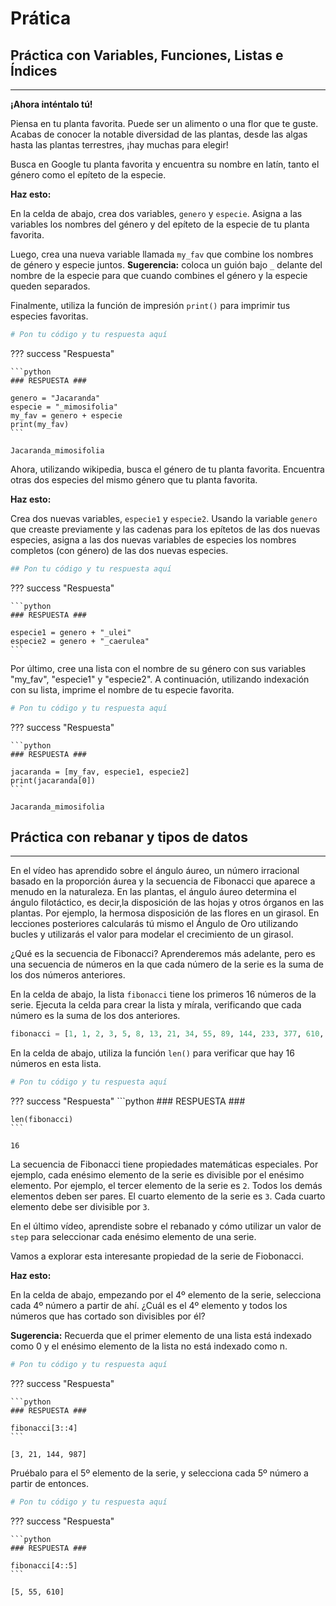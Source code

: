 # Prática

## Práctica con Variables, Funciones, Listas e Índices
________

**¡Ahora inténtalo tú!**

Piensa en tu planta favorita. Puede ser un alimento o una flor que te guste. Acabas de conocer la notable diversidad de las plantas, desde las algas hasta las plantas terrestres, ¡hay muchas para elegir!

Busca en Google tu planta favorita y encuentra su nombre en latín, tanto el género como el epíteto de la especie.

**Haz esto:**

En la celda de abajo, crea dos variables, `genero` y `especie`. Asigna a las variables los nombres del género y del epíteto de la especie de tu planta favorita.

Luego, crea una nueva variable llamada `my_fav` que combine los nombres de género y especie juntos. **Sugerencia:** coloca un guión bajo `_` delante del nombre de la especie para que cuando combines el género y la especie queden separados.

Finalmente, utiliza la función de impresión `print()` para imprimir tus especies favoritas.


```python
# Pon tu código y tu respuesta aquí


```

??? success "Respuesta"

    ```python
    ### RESPUESTA ###

    genero = "Jacaranda"
    especie = "_mimosifolia"
    my_fav = genero + especie
    print(my_fav)
    ```

    Jacaranda_mimosifolia


Ahora, utilizando wikipedia, busca el género de tu planta favorita. Encuentra otras dos especies del mismo género que tu planta favorita. 

**Haz esto:**

Crea dos nuevas variables, `especie1` y `especie2`. Usando la variable `genero` que creaste previamente y las cadenas para los epítetos de las dos nuevas especies, asigna a las dos nuevas variables de especies los nombres completos (con género) de las dos nuevas especies.


```python
## Pon tu código y tu respuesta aquí

```

??? success "Respuesta"

    ```python
    ### RESPUESTA ###

    especie1 = genero + "_ulei"
    especie2 = genero + "_caerulea"
    ```

Por último, cree una lista con el nombre de su género con sus variables "my_fav", "especie1" y "especie2". A continuación, utilizando indexación con su lista, imprime el nombre de tu especie favorita.


```python
# Pon tu código y tu respuesta aquí

```

??? success "Respuesta"

    ```python
    ### RESPUESTA ###

    jacaranda = [my_fav, especie1, especie2]
    print(jacaranda[0])
    ```

    Jacaranda_mimosifolia


## Práctica con rebanar y tipos de datos
____

En el vídeo has aprendido sobre el ángulo áureo, un número irracional basado en la proporción áurea y la secuencia de Fibonacci que aparece a menudo en la naturaleza. En las plantas, el ángulo áureo determina el ángulo filotáctico, es decir,la disposición de las hojas y otros órganos en las plantas. Por ejemplo, la hermosa disposición de las flores en un girasol. En lecciones posteriores calcularás tú mismo el Ángulo de Oro utilizando bucles y utilizarás el valor para modelar el crecimiento de un girasol.

¿Qué es la secuencia de Fibonacci? Aprenderemos más adelante, pero es una secuencia de números en la que cada número de la serie es la suma de los dos números anteriores.

En la celda de abajo, la lista `fibonacci` tiene los primeros 16 números de la serie. Ejecuta la celda para crear la lista y mírala, verificando que cada número es la suma de los dos anteriores.


```python
fibonacci = [1, 1, 2, 3, 5, 8, 13, 21, 34, 55, 89, 144, 233, 377, 610, 987]
```

En la celda de abajo, utiliza la función `len()` para verificar que hay 16 números en esta lista.


```python
# Pon tu código y tu respuesta aquí
```

??? success "Respuesta"
    ```python
    ### RESPUESTA ###

    len(fibonacci)
    ```

    16



La secuencia de Fibonacci tiene propiedades matemáticas especiales. Por ejemplo, cada enésimo elemento de la serie es divisible por el enésimo elemento. Por ejemplo, el tercer elemento de la serie es `2`. Todos los demás elementos deben ser pares. El cuarto elemento de la serie es `3`. Cada cuarto elemento debe ser divisible por `3`.

En el último vídeo, aprendiste sobre el rebanado y cómo utilizar un valor de `step` para seleccionar cada enésimo elemento de una serie.

Vamos a explorar esta interesante propiedad de la serie de Fiobonacci.

**Haz esto:**

En la celda de abajo, empezando por el 4º elemento de la serie, selecciona cada 4º número a partir de ahí. ¿Cuál es el 4º elemento y todos los números que has cortado son divisibles por él?

**Sugerencia:** Recuerda que el primer elemento de una lista está indexado como 0 y el enésimo elemento de la lista no está indexado como n.


```python
# Pon tu código y tu respuesta aquí
```

??? success "Respuesta"

    ```python
    ### RESPUESTA ###

    fibonacci[3::4]
    ```

    [3, 21, 144, 987]



Pruébalo para el 5º elemento de la serie, y selecciona cada 5º número a partir de entonces.


```python
# Pon tu código y tu respuesta aquí
```

??? success "Respuesta"

    ```python
    ### RESPUESTA ###

    fibonacci[4::5]
    ```

    [5, 55, 610]


